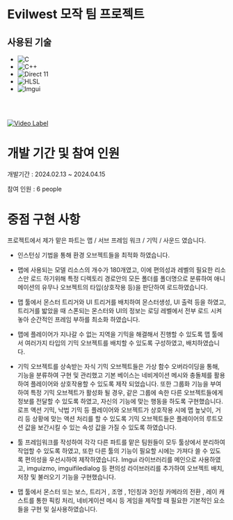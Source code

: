 # Evilwest 모작 팀 프로젝트

## 사용된 기술
-   ![C](https://img.shields.io/badge/C%20-%232370ED.svg?&logo=c&logoColor=white)
-   ![C++](https://img.shields.io/badge/C++%20-%2300599C.svg?&logo=c%2B%2B&logoColor=white)
-   ![Direct 11](https://img.shields.io/badge/Direct%2011%20-%236DA252.svg?&logo=Direct11&logoColor=white)
-   ![HLSL](https://img.shields.io/badge/HLSL%20-%236DA252.svg?&logo=HLSL&logoColor=white)
-   ![Imgui](https://img.shields.io/badge/Imgui%20-%23F94877.svg?&logo=Imgui&logoColor=white)

<br>
<br/>

<!--프로젝트 대문 -->
[![Video Label](https://ifh.cc/g/mTRklo.jpg)](https://youtu.be/E9E7zZkeh3M?t=652)

# 개발 기간 및 참여 인원
   
 개발기간 : 2024.02.13 ~ 2024.04.15
   
 참여 인원 : 6 people

# 중점 구현 사항

프로젝트에서 제가 맡은 파트는 맵 / 서브 프레임 워크 / 기믹 / 사운드 였습니다.

- 인스턴싱 기법을 통해 환경 오브젝트들을 최적화 하였습니다.

- 맵에 사용되는 모델 리소스의 개수가 180개였고, 이에 편의성과 레벨의 필요한 리소스만 로드 하기위해 특정 디렉토리 경로안의 모든 폴더를 폴더명으로 분류하여 애니메이션의 유무나 오브젝트의 타입(상호작용 등)을 판단하여 로드하였습니다.

- 맵 툴에서 몬스터 트리거와 UI 트리거를 배치하여 몬스터생성, UI 출력 등을 하였고, 트리거를 밟았을 때 스폰되는 몬스터와 UI의 정보는 로딩 레벨에서 전부 로드 시켜놓아 순간적인 프레임 부하를 최소화 하였습니다.

- 맵에 플레이어가 지나갈 수 없는 지역을 기믹을 해결해서 진행할 수 있도록 맵 툴에서 여러가지 타입의 기믹 오브젝트를 배치할 수 있도록 구성하였고, 배치하였습니다.

-  기믹 오브젝트를 상속받는 자식 기믹 오브젝트들은 가상 함수 오버라이딩을 통해, 기능을 분류하여 구현 및 관리했고 기본 베이스는 네비게이션 메시와 충돌체를 활용하여 플레이어와 상호작용할 수 있도록 제작 되었습니다.
  또한 그룹화 기능을 부여하여 특정 기믹 오브젝트가 활성화 될 경우, 같은 그룹에 속한 다른 오브젝트들에게 정보를 전달할 수 있도록 하였고, 자신의 기능에 맞는 행동을 하도록 구현했습니다.
  로프 액션 기믹, 낙법 기믹 등 플레이어와 오브젝트가 상호작용 시에 맵 높낮이, 거리 등 상황에 맞는 액션 처리를 할 수 있도록 기믹 오브젝트들은 플레이어의 루트모션 값을 보간시킬 수 있는 속성 값을 가질 수 있도록 하였습니다.

- 툴 프레임워크를 작성하여 각각 다른 파트를 맡은 팀원들이 모두 툴상에서 분리하여 작업할 수 있도록 하였고, 또한 다른 툴의 기능이 필요할 시에는 가져다 쓸 수 있도록 편의성을 우선시하여 제작하였습니다.
  Imgui 라이브러리를 메인으로 사용하였고, imguizmo, imguifiledialog 등 편의성 라이브러리를 추가하여 오브젝트 배치, 저장 및 불러오기 기능을 구현했습니다.

- 맵 툴에서 몬스터 또는 보스, 트리거 , 조명 , 1인칭과 3인칭 카메라의 전환 , 레이 캐스트를 통한 픽킹 처리, 네비게이션 메시 등 게임을 제작할 때 필요한 기본적인 요소들을 구현 및 실사용하였습니다.


